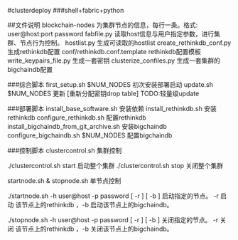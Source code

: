 ﻿#clusterdeploy
###shell+fabric+python

##文件说明
blockchain-nodes               为集群节点的信息，每行一条。格式: user@host:port  password
fabfile.py                     读取host信息与用户指定参数，进行集群、节点行为控制。
hostlist.py                    生成可读取的hostlist
create_rethinkdb_conf.py       生成rethinkdb配置
conf/rethinkdb.conf.template   rethinkdb配置模板
write_keypairs_file.py         生成一套密钥
clusterize_confiles.py         生成一套集群的bigchaindb配置

###综合脚本
first_setup.sh $NUM_NODES  初次安装部署启动
update.sh $NUM_NODES       更新 [重新分配密钥drop table] TODO:轻量级update

###部署脚本
install_base_software.sh                 安装依赖
install_rethinkdb.sh                     安装rethinkdb
configure_rethinkdb.sh                   配置rethinkdb
install_bigchaindb_from_git_archive.sh   安装bigchaindb
configure_bigchaindb.sh $NUM_NODES       配置bigchaindb

###控制脚本
clustercontrol.sh  集群控制

./clustercontrol.sh  start   启动整个集群
./clustercontrol.sh  stop    关闭整个集群

startnode.sh & stopnode.sh   单节点控制

./startnode.sh  -h user@host   -p password   [ -r ]  [ -b ]   启动指定的节点。 -r 启动 该节点上的rethinkdb ，-b 启动该节点上的bigchaindb。

./stopnode.sh  -h user@host   -p password   [ -r ]  [ -b ]   关闭指定的节点。 -r 关闭 该节点上的rethinkdb ，-b 关闭该节点上的bigchaindb。
